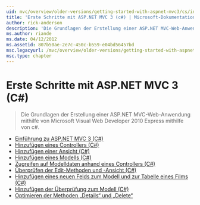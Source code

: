 ```yaml
---
uid: mvc/overview/older-versions/getting-started-with-aspnet-mvc3/cs/index
title: 'Erste Schritte mit ASP.NET MVC 3 (c#) | Microsoft-Dokumentation'
author: rick-anderson
description: 'Die Grundlagen der Erstellung einer ASP.NET MVC-Web-Anwendung mithilfe von Microsoft Visual Web Developer 2010 Express mithilfe von c#.'
ms.author: riande
ms.date: 04/12/2012
ms.assetid: 807b50ae-2e7c-450c-b559-e04bd56457bd
msc.legacyurl: /mvc/overview/older-versions/getting-started-with-aspnet-mvc3/cs
msc.type: chapter
---
```

<a name="getting-started-with-aspnet-mvc-3-c"></a>Erste Schritte mit ASP.NET MVC 3 (C#)
====================
> Die Grundlagen der Erstellung einer ASP.NET MVC-Web-Anwendung mithilfe von Microsoft Visual Web Developer 2010 Express mithilfe von c#.


- [Einführung zu ASP.NET MVC 3 (C#)](intro-to-aspnet-mvc-3.md)
- [Hinzufügen eines Controllers (C#)](adding-a-controller.md)
- [Hinzufügen einer Ansicht (C#)](adding-a-view.md)
- [Hinzufügen eines Modells (C#)](adding-a-model.md)
- [Zugreifen auf Modelldaten anhand eines Controllers (C#)](accessing-your-models-data-from-a-controller.md)
- [Überprüfen der Edit-Methoden und -Ansicht (C#)](examining-the-edit-methods-and-edit-view.md)
- [Hinzufügen eines neuen Felds zum Modell und zur Tabelle eines Films (C#)](adding-a-new-field.md)
- [Hinzufügen der Überprüfung zum Modell (C#)](adding-validation-to-the-model.md)
- [Optimieren der Methoden „Details“ und „Delete“](improving-the-details-and-delete-methods.md)
